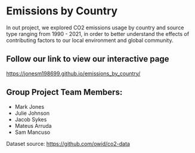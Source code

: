 # Emissions by Country

In out project, we explored CO2 emissions usage by country and source type ranging from 1990 - 2021, in order to better understand the effects of contributing factors to our local environment and global community.




## Follow our link to view our interactive page 
https://jonesm198699.github.io/emissions_by_country/




## Group Project Team Members:
  - Mark Jones
  - Julie Johnson
  - Jacob Sykes
  - Mateus Arruda
  - Sam Mancuso



 


Dataset source: https://github.com/owid/co2-data


